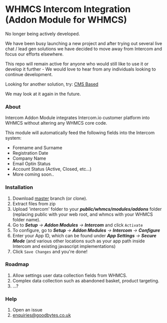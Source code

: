 
# WHMCS Intercom Integration (Addon Module for WHMCS)

No longer being actively developed.

We have been busy launching a new project and after trying out several live chat / lead gen solutions we have decided to move away from Intercom and focus our efforts elsewhere. 

This repo will remain active for anyone who would still like to use it or develop it further - We would love to hear from any individuals looking to continue development.

Looking for another solution, try: [CMS Based](https://cmsbased.net/whmcs-addons/intercom/)

We may look at it again in the future.

### About

Intercom Addon Module integrates Intercom.io customer platform into WHMCS without altering any WHMCS core code.

This module will automatically feed the following fields into the Intercom system:

- Forename and Surname
- Registration Date
- Company Name
- Email Optin Status
- Account Status (Active, Closed, etc...)
- More coming soon..


### Installation
1. Download [master](https://github.com/goodbytes-gb/Intercom-WHMCS-Module/archive/master.zip) branch (or clone).
2. Extract files from zip
3. Upload 'intercom' folder to your _**public/whmcs/modules/addons**_ folder (replacing public with your web root, and whmcs with your WHMCS folder name).
4. Go to _**Setup** -> **Addon Modules** -> **Intercom**_ and click `Activate`
5. To configure, go to _**Setup** -> **Addon Modules** -> **Intercom** -> **Configure**_
6. Enter your App ID, which can be found under _**App Settings** -> **Secure Mode**_ (and various other locations such as your app path inside Intercom and existing javascript implementations)
7. Click `Save Changes` and you're done!

### Roadmap

1. Allow settings user data collection fields from WHMCS.
2. Complex data collection such as abandoned basket, product targeting.
3. ...?

### Help

1. Open an issue
2. enquiries@goodbytes.co.uk
